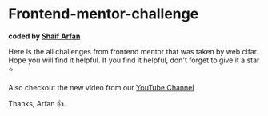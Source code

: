 # Frontend-mentor-challenge
<b>coded by [Shaif Arfan](https://github.com/shaifarfan)</b>

Here is the all challenges from frontend mentor that was taken by web cifar. Hope you will find it helpful.
If you find it helpful, don't forget to give it a star ⭐

Also checkout the new video from our [YouTube Channel](https://www.youtube.com/channel/UCdxaLo9ALJgXgOUDURRPGiQ)

Thanks, Arfan 👍.
